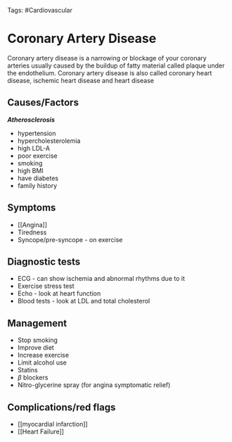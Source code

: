 Tags: #Cardiovascular

# Coronary Artery Disease

Coronary artery disease is a narrowing or blockage of your coronary arteries usually caused by the buildup of fatty material called plaque under the endothelium. Coronary artery disease is also called coronary heart disease, ischemic heart disease and heart disease

## Causes/Factors

**_Atherosclerosis_**

- hypertension
- hypercholesterolemia
- high LDL-A
- poor exercise
- smoking
- high BMI
- have diabetes
- family history

## Symptoms

- [[Angina]]
- Tiredness
- Syncope/pre-syncope - on exercise

## Diagnostic tests

- ECG - can show ischemia and abnormal rhythms due to it
- Exercise stress test
- Echo - look at heart function
- Blood tests - look at LDL and total cholesterol

## Management

- Stop smoking
- Improve diet
- Increase exercise
- Limit alcohol use
- Statins
- $\beta$ blockers
- Nitro-glycerine spray (for angina symptomatic relief)

## Complications/red flags

- [[myocardial infarction]]
- [[Heart Failure]]

